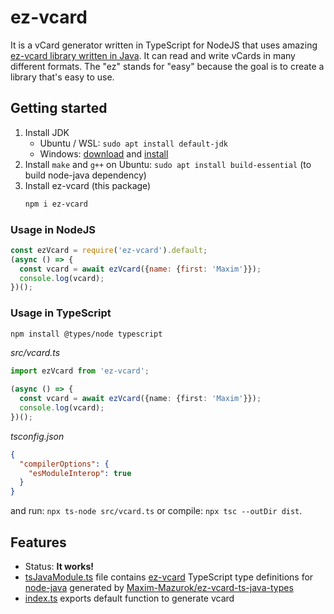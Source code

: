 # ez-vcard

It is a vCard generator written in TypeScript for NodeJS that uses amazing [ez-vcard library written in Java][ez-vcard].
It can read and write vCards in many different formats. The "ez" stands for "easy" because the goal is to create a library that's easy to use.

## Getting started

1. Install JDK
   - Ubuntu / WSL: `sudo apt install default-jdk`
   - Windows: [download][jdk-download] and [install][jdk-install-docs]
1. Install `make` and `g++` on Ubuntu: `sudo apt install build-essential` (to build node-java dependency)
1. Install ez-vcard (this package)
   ```sh
   npm i ez-vcard
   ```

### Usage in NodeJS

```js
const ezVcard = require('ez-vcard').default;
(async () => {
  const vcard = await ezVcard({name: {first: 'Maxim'}});
  console.log(vcard);
})();
```

### Usage in TypeScript

```sh
npm install @types/node typescript
```

_src/vcard.ts_

```ts
import ezVcard from 'ez-vcard';

(async () => {
  const vcard = await ezVcard({name: {first: 'Maxim'}});
  console.log(vcard);
})();
```

_tsconfig.json_

```json
{
  "compilerOptions": {
    "esModuleInterop": true
  }
}
```

and run: `npx ts-node src/vcard.ts` or compile: `npx tsc --outDir dist`.

## Features

- Status: **It works!**
- [tsJavaModule.ts](src/tsJavaModule.ts) file contains [ez-vcard][ez-vcard] TypeScript type definitions for [node-java][node-java] generated by [Maxim-Mazurok/ez-vcard-ts-java-types][ez-vcard-ts-java-types]
- [index.ts](src/index.ts) exports default function to generate vcard

[node-java]: https://github.com/joeferner/node-java
[ez-vcard]: https://github.com/mangstadt/ez-vcard
[jdk-download]: https://www.oracle.com/java/technologies/javase-downloads.html
[jdk-install-docs]: https://docs.oracle.com/en/java/javase/11/install/installation-jdk-microsoft-windows-platforms.html#GUID-BCE568C9-93D3-49F4-9B0C-9DD4A3419792
[ez-vcard-ts-java-types]: https://github.com/Maxim-Mazurok/ez-vcard-ts-java-types
